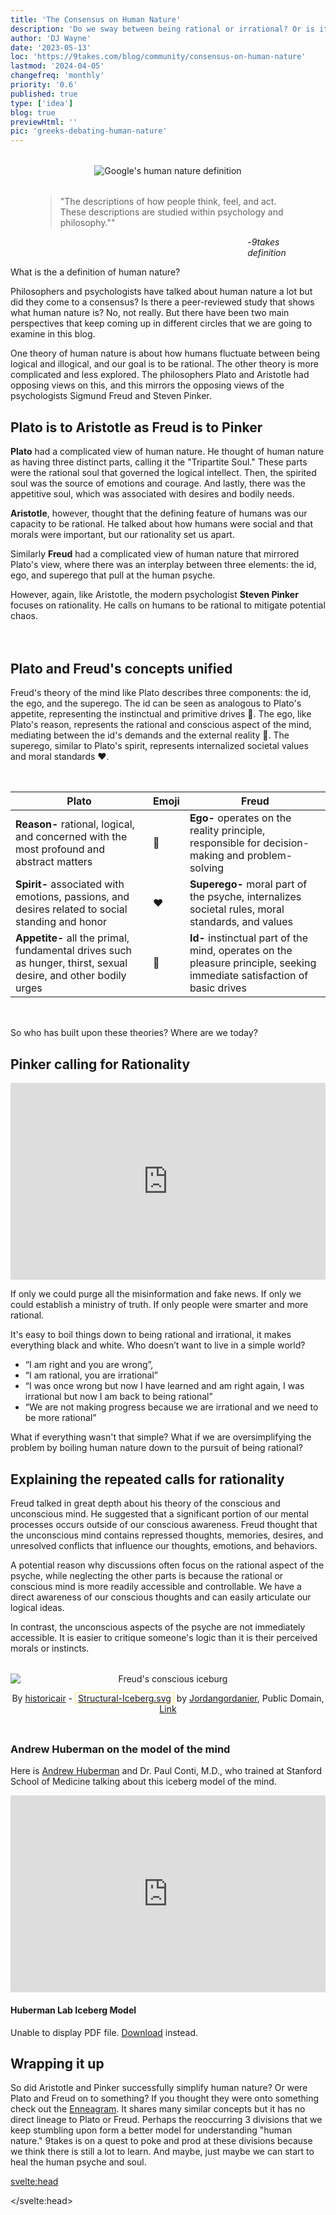 ```yaml
---
title: 'The Consensus on Human Nature'
description: 'Do we sway between being rational or irrational? Or is it more complicated?'
author: 'DJ Wayne'
date: '2023-05-13'
loc: 'https://9takes.com/blog/community/consensus-on-human-nature'
lastmod: '2024-04-05'
changefreq: 'monthly'
priority: '0.6'
published: true
type: ['idea']
blog: true
previewHtml: ''
pic: 'greeks-debating-human-nature'
---
```


<script>
	import  PopCard  from "../../lib/components/atoms/PopCard.svelte";
</script>

<div style="display: flex; justify-content: center; margin: 2rem 0; text-align: center;">
<img loading="lazy" title="Google definition of human nature" src="/blogs/human-nature.webp" alt="Google's human nature definition" />
</div>

<figure title="9takes's human nature definition">
    <blockquote>
    "The descriptions of how people think, feel, and act. These descriptions are studied within psychology and philosophy.""
    </blockquote>
    <figcaption style="margin-left: 80%">-<cite>9takes definition</cite></figcaption>
</figure>

<p class="firstLetter">What is the a definition of human nature?</p>

Philosophers and psychologists have talked about human nature a lot but did they come to a consensus? Is there a peer-reviewed study that shows what human nature is? No, not really. But there have been two main perspectives that keep coming up in different circles that we are going to examine in this blog.

One theory of human nature is about how humans fluctuate between being logical and illogical, and our goal is to be rational. The other theory is more complicated and less explored. The philosophers Plato and Aristotle had opposing views on this, and this mirrors the opposing views of the psychologists Sigmund Freud and Steven Pinker.

## Plato is to Aristotle as Freud is to Pinker

**Plato** had a complicated view of human nature. He thought of human nature as having three distinct parts, calling it the "Tripartite Soul." These parts were the rational soul that governed the logical intellect. Then, the spirited soul was the source of emotions and courage. And lastly, there was the appetitive soul, which was associated with desires and bodily needs.

**Aristotle**, however, thought that the defining feature of humans was our capacity to be rational. He talked about how humans were social and that morals were important, but our rationality set us apart.

Similarly **Freud** had a complicated view of human nature that mirrored Plato's view, where there was an interplay between three elements: the id, ego, and superego that pull at the human psyche.

However, again, like Aristotle, the modern psychologist **Steven Pinker** focuses on rationality. He calls on humans to be rational to mitigate potential chaos.

<!-- ## What was Plato's view?

Plato talked about the human soul and about how it was divided into three parts: **reason**, **spirit**, and **appetite** which formed something called the "tripartite soul." Reason, associated with the rational part of the soul, represents wisdom, intellect, and the capacity for logical thinking 🧠. Spirit, associated with the spirited or emotional part of the soul, represents courage, honor, and the pursuit of noble ideals ❤️. Appetite, associated with the bodily or sensual part of the soul, represents the desires, passions, and basic physical needs 💪. -->

<div
    style="display: flex;
    justify-content: center;
margin: 2rem 0;"
>
 <PopCard
        image={`/blogs/greeks-debating-human-nature.webp`}
        showIcon={false}
        tint={false}
        displayText=""
        altText="Greeks debating human nature"
        subtext=""
    />
</div>

## Plato and Freud's concepts unified

Freud's theory of the mind like Plato describes three components: the id, the ego, and the superego. The id can be seen as analogous to Plato's appetite, representing the instinctual and primitive drives 💪. The ego, like Plato's reason, represents the rational and conscious aspect of the mind, mediating between the id's demands and the external reality 🧠. The superego, similar to Plato's spirit, represents internalized societal values and moral standards ❤️.

<div
    style="display: flex;
    justify-content: center;
    margin: 2rem 0;"
>

| Plato                                                                                                          | Emoji | Freud                                                                                                                    |
| -------------------------------------------------------------------------------------------------------------- | ----- | ------------------------------------------------------------------------------------------------------------------------ |
| **Reason-** rational, logical, and concerned with the most profound and abstract matters                       | 🧠    | **Ego-** operates on the reality principle, responsible for decision-making and problem-solving                          |
| **Spirit-** associated with emotions, passions, and desires related to social standing and honor               | ❤️    | **Superego-** moral part of the psyche, internalizes societal rules, moral standards, and values                         |
| **Appetite-** all the primal, fundamental drives such as hunger, thirst, sexual desire, and other bodily urges | 💪    | **Id-** instinctual part of the mind, operates on the pleasure principle, seeking immediate satisfaction of basic drives |

</div>
So who has built upon these theories? Where are we today?

## Pinker calling for Rationality

<div class="iframe-container">
<iframe width="100%" height="315" src="https://www.youtube.com/embed/qdzNKQwkp-Y?clip=Ugkx11XnGz8VeWrGta-a6JkOjd8jug3kSFB3&amp;clipt=EOjvARjzygM" title="Pinker's call for rationality" frameborder="0" allow="accelerometer; autoplay; clipboard-write; encrypted-media; gyroscope; picture-in-picture; web-share" allowfullscreen></iframe>
</div>

If only we could purge all the misinformation and fake news. If only we could establish a ministry of truth. If only people were smarter and more rational.

It's easy to boil things down to being rational and irrational, it makes everything black and white. Who doesn’t want to live in a simple world?

- “I am right and you are wrong”,
- “I am rational, you are irrational”
- “I was once wrong but now I have learned and am right again, I was irrational but now I am back to being rational”
- “We are not making progress because we are irrational and we need to be more rational”

What if everything wasn't that simple? What if we are oversimplifying the problem by boiling human nature down to the pursuit of being rational?

## Explaining the repeated calls for rationality

Freud talked in great depth about his theory of the conscious and unconscious mind. He suggested that a significant portion of our mental processes occurs outside of our conscious awareness. Freud thought that the unconscious mind contains repressed thoughts, memories, desires, and unresolved conflicts that influence our thoughts, emotions, and behaviors.

A potential reason why discussions often focus on the rational aspect of the psyche, while neglecting the other parts is because the rational or conscious mind is more readily accessible and controllable. We have a direct awareness of our conscious thoughts and can easily articulate our logical ideas.

In contrast, the unconscious aspects of the psyche are not immediately accessible. It is easier to critique someone's logic than it is their perceived morals or instincts.

<div style="text-align: center; display: flex; flex-direction: column; margin: 2rem 0;">
<img loading="lazy" src="/blogs/structural-iceberg.svg" alt="Freud's conscious iceburg" title="Freud's conscious iceburg" />

By <a class="external-link" target="_blank" rel="noreferrer" href="//commons.wikimedia.org/wiki/User:Historicair" title="User:Historicair">historicair</a> - <span style="border:1px dotted #FC0;padding:0 4px"><a href="https://commons.wikimedia.org/wiki/File:Structural-Iceberg.svg" class="extiw" title="en:File:Structural-Iceberg.svg">Structural-Iceberg.svg</a></span> by <a class="external-link extiw" target="_blank" rel="noreferrer" href="https://en.wikipedia.org/wiki/User:Jordangordanier"  title="en:User:Jordangordanier">Jordangordanier</a>, Public Domain, <a href="https://commons.wikimedia.org/w/index.php">Link</a>

</div>

### Andrew Huberman on the model of the mind

Here is [Andrew Huberman](https://www.youtube.com/@hubermanlab) and Dr. Paul Conti, M.D., who trained at Stanford School of Medicine talking about this iceberg model of the mind.

<div class="iframe-container" >
<iframe width="100%" height="315" src="https://www.youtube.com/embed/tLRCS48Ens4?si=Jt2NsKputVcqcHfy&amp;start=1221" title="YouTube video player" frameborder="0" allow="accelerometer; autoplay; clipboard-write; encrypted-media; gyroscope; picture-in-picture; web-share" allowfullscreen></iframe>
</div>

#### Huberman Lab Iceberg Model

<div class="iframe-container" >
<!-- <img src="https://hubermanlab.com/wp-content/uploads/2023/09/The-Iceberg-Model.pdf" alt="Andrew Huberman Iceberg Model of the mind" title="Andrew Huberman Iceberg Model" /> -->
<object data="/blogs/The-Iceberg-Model.pdf" type="application/pdf" width="100%" height="500px" aria-label="Andrew Huberman Iceberg Model">
      <p>Unable to display PDF file. <a class="external-link" target="_blank" rel="noreferrer" href="https://hubermanlab.com/wp-content/uploads/2023/09/The-Iceberg-Model.pdf">Download</a> instead.</p>
    </object>
</div>

## Wrapping it up

So did Aristotle and Pinker successfully simplify human nature? Or were Plato and Freud on to something? If you thought they were onto something check out the <a href="/blog/enneagram/beginners-guide-to-determining-your-enneagram-type" >Enneagram</a>. It shares many similar concepts but it has no direct lineage to Plato or Freud. Perhaps the reoccurring 3 divisions that we keep stumbling upon form a better model for understanding "human nature." 9takes is on a quest to poke and prod at these divisions because we think there is still a lot to learn. And maybe, just maybe we can start to heal the human psyche and soul.

<svelte:head>

<script type="application/ld+json">
{
  "@context": "http://schema.org",
  "@graph": [
    {
      "@type": "Article",
      "articleBody": "This article explores the varying perspectives on human nature, focusing on the theories of Plato, Aristotle, Freud, and Steven Pinker. It delves into the complexities of human nature, contrasting the logical and illogical aspects. The article discusses Plato’s tripartite soul theory and Freud's concept of the id, ego, and superego, while examining Pinker's emphasis on rationality. The blog concludes by pondering whether human nature can be simplified or if the theories of Plato and Freud offer a more accurate representation.",
      "creator": {
        "@type": "Person",
        "name": "DJ Wayne",
        "sameAs": ["https://www.instagram.com/djwayne3/", "https://www.youtube.com/@djwayne3", "https://www.linkedin.com/in/davidtwayne/", "https://twitter.com/djwayne3"
        ]
      },
      "author": {
        "@type": "Person",
        "name": "DJ Wayne",
        "sameAs": [
          "https://www.instagram.com/djwayne3/",
          "https://www.youtube.com/@djwayne3",
          "https://www.linkedin.com/in/davidtwayne/",
          "https://twitter.com/djwayne3"
        ]
      },
      "dateModified": "2024-04-05",
      "datePublished": "2023-07-16",
      "description": "Explore the diverse theories on human nature, including perspectives from Plato, Aristotle, Freud, and Steven Pinker.",
      "headline": "The Consensus on Human Nature",
      "image": {
        "@type": "ImageObject",
        "height": 900,
        "url": "https://9takes.com/blogs/greeks-debating-human-nature.webp",
        "width": 900
      },
      "mainEntityOfPage": {
        "@id": "https://9takes.com/blog/community/consensus-on-human-nature",
        "@type": "WebPage"
      },
      "about": [
        {
            "@type": "Thing",
            "name": "Human nature",
            "description": "Human nature comprises the fundamental dispositions and characteristics--including ways of thinking feeling and acting--that humans are said to have naturally. The term is often used to denote the essence of humankind or what it 'means' to be human",
            "SameAs": [
                "https://www.wikidata.org/wiki/Q742609",
                "http://en.wikipedia.org/wiki/Human_nature"
            ]
        }
      ],
      "mentions": [
        {
            "@type": "Thing",
            "name": "Plato",
            "description": "Plato ( PLAY-toe; Greek: Platon Platon; 428/427 or 424/423 - 348 BC) was an ancient Greek philosopher born in Athens during the Classical period. In Athens Plato founded the Academy a philosophical school where he taught the philosophical doctrines that would later become known as Platonism",
            "SameAs": [
                "https://www.wikidata.org/wiki/Q859",
                "http://en.wikipedia.org/wiki/Plato"
            ]
        },
        {
            "@type": "Thing",
            "name": "Aristotle",
            "description": "Aristotle (; Greek: Aristoteles Aristoteles pronounced [aristotele:s]; 384-322 BCE) was an Ancient Greek philosopher and polymath. His writings cover a broad range of subjects spanning the natural sciences philosophy linguistics economics politics psychology and the arts",
            "SameAs": [
                "https://www.wikidata.org/wiki/Q868",
                "http://en.wikipedia.org/wiki/Aristotle"
            ]
        },
        {
            "@type": "Thing",
            "name": "Psychology",
            "description": "Psychology is the study of mind and behavior. Its subject matter includes the behavior of humans and nonhumans both conscious and unconscious phenomena and mental processes such as thoughts feelings and motives",
            "SameAs": [
                "https://www.wikidata.org/wiki/Q9418",
                "http://en.wikipedia.org/wiki/Psychology"
            ]
        },
        {
            "@type": "Thing",
            "name": "Sigmund Freud",
            "description": "Sigmund Freud ( FROYD German: ['zi:gmUnd 'froYd]; born Sigismund Schlomo Freud; 6 May 1856 - 23 September 1939) was an Austrian neurologist and the founder of psychoanalysis a clinical method for evaluating and treating pathologies seen as originating from conflicts in the psyche through dialogue between patient and psychoanalyst and the distinctive theory of mind and human agency derived from it. Freud was born to Galician Jewish parents in the Moravian town of Freiberg in the Austrian Empire",
            "SameAs": [
                "https://www.wikidata.org/wiki/Q9215",
                "http://en.wikipedia.org/wiki/Sigmund_Freud"
            ]
        },
        {
            "@type": "Thing",
            "name": "Rationality",
            "description": "Rationality is the quality of being guided by or based on reason. In this regard a person acts rationally if they have a good reason for what they do or a belief is rational if it is based on strong evidence",
            "SameAs": [
                "https://www.wikidata.org/wiki/Q938185",
                "http://en.wikipedia.org/wiki/Rationality"
            ]
        },
        {
            "@type": "Thing",
            "name": "Steven Pinker",
            "description": "Steven Arthur Pinker (born September 18 1954) is a Canadian-American cognitive psychologist psycholinguist popular science author and public intellectual. He is an advocate of evolutionary psychology and the computational theory of mind",
            "SameAs": [
                "https://www.wikidata.org/wiki/Q212730",
                "http://en.wikipedia.org/wiki/Steven_Pinker"
            ]
        }
      ],
      "publisher": {
        "@type": "Organization",
        "sameAs": [
          "https://www.instagram.com/9takesdotcom/",
          "https://twitter.com/9takesdotcom"
        ],
        "logo": {
          "@type": "ImageObject",
          "url": "https://9takes.com/brand/darkRubix.png"
        },
        "name": "9takes"
      }
    },
    {
      "@context": "https://schema.org",
      "@type": "FAQPage",
      "mainEntity": [
        {
          "@type": "Question",
          "name": "What are the two main perspectives on human nature?",
          "acceptedAnswer": {
            "@type": "Answer",
            "text": "The two main perspectives on human nature are the fluctuation between logical and illogical behavior and the complexity of human psyche. Philosophers Plato and Aristotle, along with psychologists Freud and Steven Pinker, represent opposing views on this topic. Aristotle and Pinker advocate for rationality, while Plato and Freud present a more complex interplay of elements within the human psyche."
          }
        },
        {
          "@type": "Question",
          "name": "What was Plato's view of human nature?",
          "acceptedAnswer": {
            "@type": "Answer",
            "text": "Plato viewed human nature as divided into three parts: reason, spirit, and appetite, forming the 'tripartite soul.' Reason represents wisdom and logical thinking, spirit relates to emotions and noble ideals, and appetite concerns bodily desires and needs"
          }
        },
        {
          "@type": "Question",
          "name": "How do Freud's concepts relate to Plato's theory of the soul?",
          "acceptedAnswer": {
            "@type": "Answer",
            "text": "Freud’s theory of the mind, comprising the id, ego, and superego, parallels Plato's tripartite soul. The id corresponds to Plato's appetite, representing instinctual drives; the ego is akin to reason, mediating rational thought; and the superego aligns with spirit, embodying internalized societal values and moral standards."
          }
        },
        {
          "@type": "Question",
          "name": "What is Steven Pinker's stance on human nature?",
          "acceptedAnswer": {
            "@type": "Answer",
            "text": "Steven Pinker advocates for rationality in understanding human nature. He posits that discussions on human nature tend to oversimplify by focusing predominantly on rational aspects, thereby neglecting the complex interplay of rational and irrational elements in the human psyche."
          }
        },
        {
          "@type": "Question",
          "name": "What does the 9takes blog conclude about the understanding of human nature?",
          "acceptedAnswer": {
            "@type": "Answer",
            "text": "The 9takes blog suggests that while figures like Aristotle and Pinker have aimed to simplify human nature, the complexity outlined by Plato and Freud might offer a more accurate representation. The blog implies that the recurring divisions in theories of human nature might provide a more comprehensive understanding of the concept."
          }
        }
      ]
    }
  ]
}
</script>

</svelte:head>

<style lang="scss">
</style>
